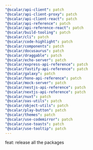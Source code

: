 ```yaml
---
"@scalar/api-client": patch
"@scalar/api-client-proxy": patch
"@scalar/api-client-react": patch
"@scalar/api-reference": patch
"@scalar/api-reference-react": patch
"@scalar/build-tooling": patch
"@scalar/cli": patch
"@scalar/code-highlight": patch
"@scalar/components": patch
"@scalar/docusaurus": patch
"@scalar/draggable": patch
"@scalar/echo-server": patch
"@scalar/express-api-reference": patch
"@scalar/fastify-api-reference": patch
"@scalar/galaxy": patch
"@scalar/hono-api-reference": patch
"@scalar/mock-server": patch
"@scalar/nestjs-api-reference": patch
"@scalar/nextjs-api-reference": patch
"@scalar/nuxt": patch
"@scalar/oas-utils": patch
"@scalar/object-utils": patch
"@scalar/play-button": patch
"@scalar/themes": patch
"@scalar/use-codemirror": patch
"@scalar/use-toasts": patch
"@scalar/use-tooltip": patch
---
```


feat: release all the packages
